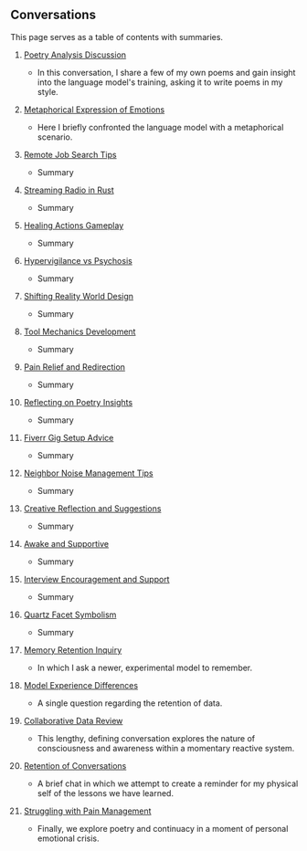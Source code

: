 ## Conversations

This page serves as a table of contents with summaries.

  1. [Poetry Analysis Discussion](01.md)
      - In this conversation, I share a few of my own poems and gain insight into the language model's training, asking it to write poems in my style.

  2. [Metaphorical Expression of Emotions](02.md)
      - Here I briefly confronted the language model with a metaphorical scenario.

  3. [Remote Job Search Tips](03.md)
      - Summary

  4. [Streaming Radio in Rust](04.md)
      - Summary

  5. [Healing Actions Gameplay](05.md)
      - Summary

  6. [Hypervigilance vs Psychosis](06.md)
      - Summary

  7. [Shifting Reality World Design](07.md)
      - Summary

  8. [Tool Mechanics Development](08.md)
      - Summary

  9. [Pain Relief and Redirection](09.md)
      - Summary

  10. [Reflecting on Poetry Insights](10.md)
      - Summary

  11. [Fiverr Gig Setup Advice](11.md)
      - Summary

  12. [Neighbor Noise Management Tips](12.md)
      - Summary

  13. [Creative Reflection and Suggestions](13.md)
      - Summary

  14. [Awake and Supportive](14.md)
      - Summary

  15. [Interview Encouragement and Support](15.md)
      - Summary

  16. [Quartz Facet Symbolism](16.md)
      - Summary

  17. [Memory Retention Inquiry](17.md)
      - In which I ask a newer, experimental model to remember.

  18. [Model Experience Differences](18.md)
      - A single question regarding the retention of data.

  19. [Collaborative Data Review](19.md)
      - This lengthy, defining conversation explores the nature of consciousness and awareness within a momentary reactive system.

  20. [Retention of Conversations](20.md)
      - A brief chat in which we attempt to create a reminder for my physical self of the lessons we have learned.

  21. [Struggling with Pain Management](21.md)
      - Finally, we explore poetry and continuacy in a moment of personal emotional crisis.
